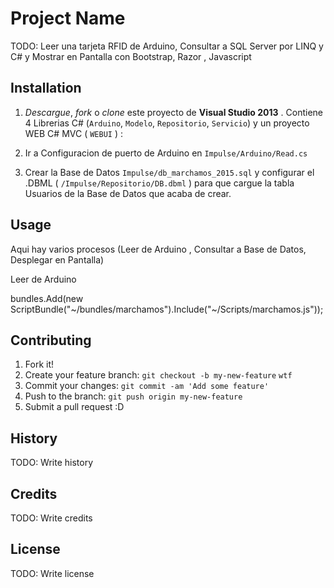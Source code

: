 # Project Name

TODO: Leer una tarjeta RFID de Arduino, Consultar a SQL Server por LINQ y C# y 
Mostrar en Pantalla  con Bootstrap, Razor , Javascript


## Installation

1. *Descargue*, *fork* o *clone* este proyecto de **Visual Studio 2013** .
Contiene 4 Librerias C# (`Arduino`, `Modelo`, `Repositorio`, `Servicio`) y 
un proyecto WEB C# MVC (  `WEBUI` ) :

2. Ir a Configuracion de puerto de Arduino en `Impulse/Arduino/Read.cs `  

3. Crear la  Base de Datos  `Impulse/db_marchamos_2015.sql` y configurar el .DBML ( `/Impulse/Repositorio/DB.dbml` ) 
 para que cargue la tabla Usuarios de la Base de Datos que acaba de crear.

## Usage

Aqui hay varios procesos (Leer de Arduino , Consultar a Base de Datos, Desplegar en Pantalla)

Leer de Arduino 


bundles.Add(new ScriptBundle("~/bundles/marchamos").Include("~/Scripts/marchamos.js"));

## Contributing

1. Fork it!
2. Create your feature branch: `git checkout -b my-new-feature` `wtf`
3. Commit your changes: `git commit -am 'Add some feature'`
4. Push to the branch: `git push origin my-new-feature`
5. Submit a pull request :D

## History

TODO: Write history

## Credits

TODO: Write credits

## License

TODO: Write license
